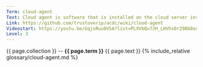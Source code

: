 ```yaml
---
Term: cloud-agent
Text: Cloud agent is software that is installed on the cloud server instances for  security, monitoring, and analysis
Link: https://github.com/trustoverip/acdc/wiki/cloud-agent
Videostart: https://youtu.be/GqjsRuu0V5A?list=PLXVbQu7JH_LHVhs0rZ9Bb8ocyKlPljkaG&t=02m01s
Level: 3
---
```


{{ page.collection }} -- **{{ page.term }}**
   {{ page.text }} 
{% include_relative glossary/cloud-agent.md %}
